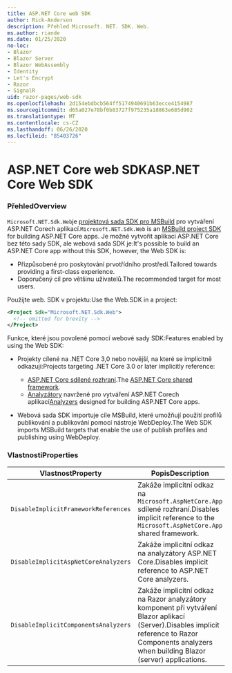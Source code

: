```yaml
---
title: ASP.NET Core web SDK
author: Rick-Anderson
description: Přehled Microsoft. NET. SDK. Web.
ms.author: riande
ms.date: 01/25/2020
no-loc:
- Blazor
- Blazor Server
- Blazor WebAssembly
- Identity
- Let's Encrypt
- Razor
- SignalR
uid: razor-pages/web-sdk
ms.openlocfilehash: 2d154ebdbcb564ff5174940691b63ecce4154987
ms.sourcegitcommit: d65a027e78bf0b83727f975235a18863e685d902
ms.translationtype: MT
ms.contentlocale: cs-CZ
ms.lasthandoff: 06/26/2020
ms.locfileid: "85403726"
---
```

# <a name="aspnet-core-web-sdk"></a><span data-ttu-id="3df81-103">ASP.NET Core web SDK</span><span class="sxs-lookup"><span data-stu-id="3df81-103">ASP.NET Core Web SDK</span></span>

### <a name="overview"></a><span data-ttu-id="3df81-104">Přehled</span><span class="sxs-lookup"><span data-stu-id="3df81-104">Overview</span></span>

<span data-ttu-id="3df81-105">`Microsoft.NET.Sdk.Web`je [projektová sada SDK pro MSBuild](https://docs.microsoft.com/visualstudio/msbuild/how-to-use-project-sdk) pro vytváření ASP.NET Corech aplikací.</span><span class="sxs-lookup"><span data-stu-id="3df81-105">`Microsoft.NET.Sdk.Web` is an [MSBuild project SDK](https://docs.microsoft.com/visualstudio/msbuild/how-to-use-project-sdk) for building ASP.NET Core apps.</span></span> <span data-ttu-id="3df81-106">Je možné vytvořit aplikaci ASP.NET Core bez této sady SDK, ale webová sada SDK je:</span><span class="sxs-lookup"><span data-stu-id="3df81-106">It's possible to build an ASP.NET Core app without this SDK, however, the Web SDK is:</span></span>

* <span data-ttu-id="3df81-107">Přizpůsobené pro poskytování prvotřídního prostředí.</span><span class="sxs-lookup"><span data-stu-id="3df81-107">Tailored towards providing a first-class experience.</span></span>
* <span data-ttu-id="3df81-108">Doporučený cíl pro většinu uživatelů.</span><span class="sxs-lookup"><span data-stu-id="3df81-108">The recommended target for most users.</span></span>

<span data-ttu-id="3df81-109">Použijte web. SDK v projektu:</span><span class="sxs-lookup"><span data-stu-id="3df81-109">Use the Web.SDK in a project:</span></span>

  ```xml
  <Project Sdk="Microsoft.NET.Sdk.Web">
    <!-- omitted for brevity -->
  </Project>
  ```

<span data-ttu-id="3df81-110">Funkce, které jsou povolené pomocí webové sady SDK:</span><span class="sxs-lookup"><span data-stu-id="3df81-110">Features enabled by using the Web SDK:</span></span>

* <span data-ttu-id="3df81-111">Projekty cílené na .NET Core 3,0 nebo novější, na které se implicitně odkazují:</span><span class="sxs-lookup"><span data-stu-id="3df81-111">Projects targeting .NET Core 3.0 or later implicitly reference:</span></span>

  * <span data-ttu-id="3df81-112">[ASP.NET Core sdílené rozhraní](xref:fundamentals/metapackage-app).</span><span class="sxs-lookup"><span data-stu-id="3df81-112">The [ASP.NET Core shared framework](xref:fundamentals/metapackage-app).</span></span>
  * <span data-ttu-id="3df81-113">[Analyzátory](/visualstudio/extensibility/getting-started-with-roslyn-analyzers) navržené pro vytváření ASP.NET Corech aplikací</span><span class="sxs-lookup"><span data-stu-id="3df81-113">[Analyzers](/visualstudio/extensibility/getting-started-with-roslyn-analyzers) designed for building ASP.NET Core apps.</span></span>
* <span data-ttu-id="3df81-114">Webová sada SDK importuje cíle MSBuild, které umožňují použití profilů publikování a publikování pomocí nástroje WebDeploy.</span><span class="sxs-lookup"><span data-stu-id="3df81-114">The Web SDK imports MSBuild targets that enable the use of publish profiles and publishing using WebDeploy.</span></span>

### <a name="properties"></a><span data-ttu-id="3df81-115">Vlastnosti</span><span class="sxs-lookup"><span data-stu-id="3df81-115">Properties</span></span>

| <span data-ttu-id="3df81-116">Vlastnost</span><span class="sxs-lookup"><span data-stu-id="3df81-116">Property</span></span> | <span data-ttu-id="3df81-117">Popis</span><span class="sxs-lookup"><span data-stu-id="3df81-117">Description</span></span> |
| -------- | ----------- |
| `DisableImplicitFrameworkReferences` | <span data-ttu-id="3df81-118">Zakáže implicitní odkaz na `Microsoft.AspNetCore.App` sdílené rozhraní.</span><span class="sxs-lookup"><span data-stu-id="3df81-118">Disables implicit reference to the `Microsoft.AspNetCore.App` shared framework.</span></span> |
| `DisableImplicitAspNetCoreAnalyzers` | <span data-ttu-id="3df81-119">Zakáže implicitní odkaz na analyzátory ASP.NET Core.</span><span class="sxs-lookup"><span data-stu-id="3df81-119">Disables implicit reference to ASP.NET Core analyzers.</span></span> |
| `DisableImplicitComponentsAnalyzers` | <span data-ttu-id="3df81-120">Zakáže implicitní odkaz na Razor analyzátory komponent při vytváření Blazor aplikací (Server).</span><span class="sxs-lookup"><span data-stu-id="3df81-120">Disables implicit reference to Razor Components analyzers when building Blazor (server) applications.</span></span> |
